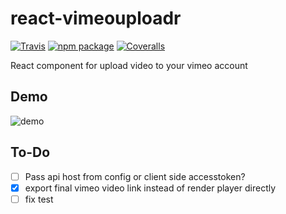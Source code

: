 # react-vimeouploadr

[![Travis][build-badge]][build]
[![npm package][npm-badge]][npm]
[![Coveralls][coveralls-badge]][coveralls]

React component for upload video to your vimeo account

[build-badge]: https://img.shields.io/travis/ArvinH/react-vimeouploadr/master.png?style=flat-square
[build]: https://travis-ci.org/ArvinH/react-vimeouploadr

[npm-badge]: https://img.shields.io/npm/v/npm-package.png?style=flat-square
[npm]: https://www.npmjs.org/package/npm-package

[coveralls-badge]: https://img.shields.io/coveralls/ArvinH/react-vimeouploadr/master.png?style=flat-square
[coveralls]: https://coveralls.io/github/ArvinH/react-vimeouploadr

## Demo
![demo](http://g.recordit.co/lG2JE1ZXiY.gif)

## To-Do
- [ ] Pass api host from config or client side accesstoken?
- [x] export final vimeo video link instead of render player directly
- [ ] fix test